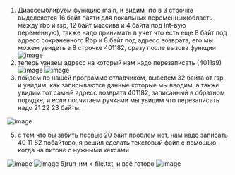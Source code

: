 1) Диассемблируем функцию main, и видим что в 3 строчке выделсяется 16 байт паяти для локальных переменных(область между rbp и rsp, 12 байт массива и 4 байта под Int-вую переменную), также надо принимать в учет что есть еще 8 байт под адресс сохраненного Rbp и 8 байт под адресс возврата, его мы можем увидеть в 8 строчке 401182, сразу после вызова функции
![image](https://github.com/cclens/Eltex_practic/assets/117731232/d52d94ac-11e3-46ac-91f7-3c6a97e64c8a)
2) теперь узнаем адресс на который нам надо перезаписать (4011а9)
![image](https://github.com/cclens/Eltex_practic/assets/117731232/78fd2028-666e-42c2-807c-0750c3084a40)
![image](https://github.com/cclens/Eltex_practic/assets/117731232/b05fe111-e14d-4a0a-b718-07cd120c9259)
3) пойдем по нашей программе отладчиком, выведем 32 байта от rsp, и увидим, как записываются данные которые мы вводим, а также увидим тот самый адресс возврата 401182, записанный в обратном порядке,
и если посчитаем ручками мы увидим что перезаписать надо 21 22 23 байты.

![image](https://github.com/cclens/Eltex_practic/assets/117731232/df4128a2-546d-4331-997a-56efc543065b)

5) с тем что бы забить первые 20 байт проблем нет, нам надо записать 40 11 82 побайтово, я решил сделать текстовый файл с помощью когда на питоне с нужными хексами 

![image](https://github.com/cclens/Eltex_practic/assets/117731232/4784a3da-56c8-4e8c-bfeb-b7b69994ef8a)
![image](https://github.com/cclens/Eltex_practic/assets/117731232/94233448-b54c-4e5c-86d5-e59aa4e060fb)
5)run-им < file.txt, и всё готово
![image](https://github.com/cclens/Eltex_practic/assets/117731232/c4945bd6-ac29-4af6-aecd-5b2561e3c842)
